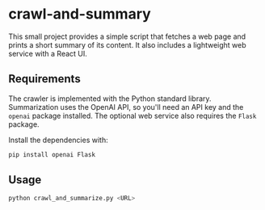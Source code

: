 # crawl-and-summary

This small project provides a simple script that fetches a web page and prints a short summary of its content. It also includes a lightweight web service with a React UI.

## Requirements

The crawler is implemented with the Python standard library. Summarization uses the OpenAI API, so you'll need an API key and the `openai` package installed. The optional web service also requires the `Flask` package.

Install the dependencies with:

```bash
pip install openai Flask
```

## Usage

```bash
python crawl_and_summarize.py <URL>
```
